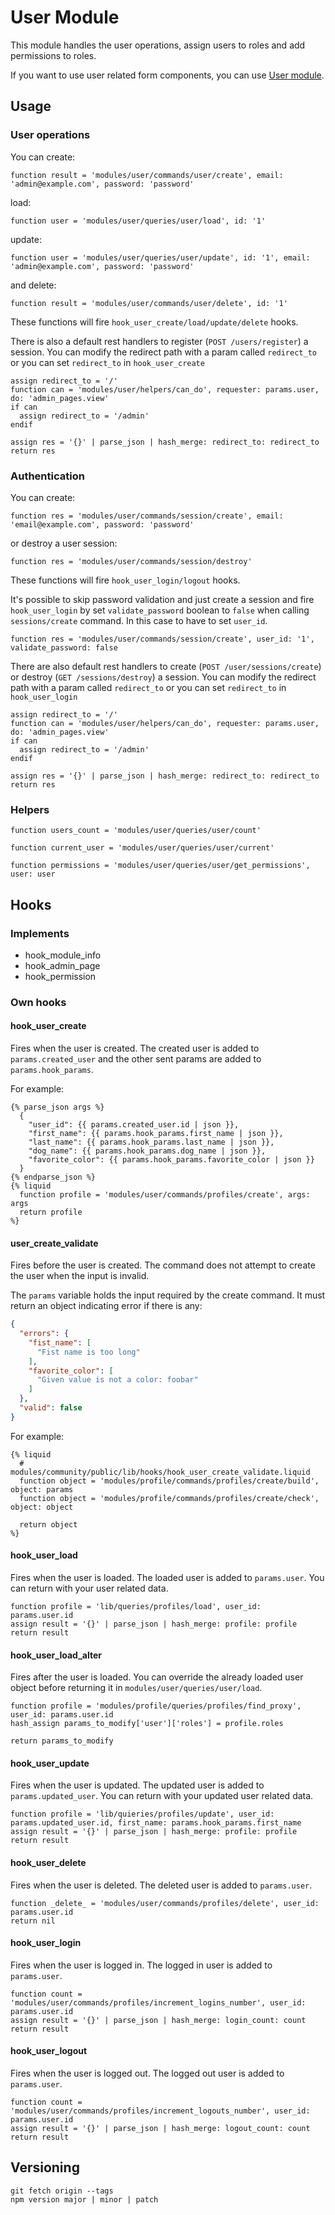 # User Module

This module handles the user operations, assign users to roles and add permissions to roles.

If you want to use user related form components, you can use [User module](https://github.com/Platform-OS/pos-module-user-forms).

## Usage

### User operations

You can create:

```
function result = 'modules/user/commands/user/create', email: 'admin@example.com', password: 'password'
```

load:

```
function user = 'modules/user/queries/user/load', id: '1'
```

update:

```
function user = 'modules/user/queries/user/update', id: '1', email: 'admin@example.com', password: 'password'
```

and delete:

```
function result = 'modules/user/commands/user/delete', id: '1'
```

These functions will fire `hook_user_create/load/update/delete` hooks.

There is also a default rest handlers to register (`POST /users/register`) a session. You can modify the redirect path with a param called `redirect_to` or you can set `redirect_to` in `hook_user_create`

```
assign redirect_to = '/'
function can = 'modules/user/helpers/can_do', requester: params.user, do: 'admin_pages.view'
if can
  assign redirect_to = '/admin'
endif

assign res = '{}' | parse_json | hash_merge: redirect_to: redirect_to
return res
```

### Authentication

You can create:

```
function res = 'modules/user/commands/session/create', email: 'email@example.com', password: 'password'
```

or destroy a user session:

```
function res = 'modules/user/commands/session/destroy'
```

These functions will fire `hook_user_login/logout` hooks.

It's possible to skip password validation and just create a session and fire `hook_user_login` by set `validate_password` boolean to `false` when calling `sessions/create` command. In this case to have to set `user_id`.

```
function res = 'modules/user/commands/session/create', user_id: '1', validate_password: false
```

There are also default rest handlers to create (`POST /user/sessions/create`) or destroy (`GET /sessions/destroy`) a session. You can modify the redirect path with a param called `redirect_to` or you can set `redirect_to` in `hook_user_login`

```
assign redirect_to = '/'
function can = 'modules/user/helpers/can_do', requester: params.user, do: 'admin_pages.view'
if can
  assign redirect_to = '/admin'
endif

assign res = '{}' | parse_json | hash_merge: redirect_to: redirect_to
return res
```

### Helpers

```
function users_count = 'modules/user/queries/user/count'
```

```
function current_user = 'modules/user/queries/user/current'
```

```
function permissions = 'modules/user/queries/user/get_permissions', user: user
```

## Hooks

### Implements

- hook_module_info
- hook_admin_page
- hook_permission

### Own hooks

#### hook_user_create

Fires when the user is created. The created user is added to `params.created_user` and the other sent params are added to `params.hook_params`.

For example:

```
{% parse_json args %}
  {
    "user_id": {{ params.created_user.id | json }},
    "first_name": {{ params.hook_params.first_name | json }},
    "last_name": {{ params.hook_params.last_name | json }},
    "dog_name": {{ params.hook_params.dog_name | json }},
    "favorite_color": {{ params.hook_params.favorite_color | json }}
  }
{% endparse_json %}
{% liquid
  function profile = 'modules/user/commands/profiles/create', args: args
  return profile
%}
```

#### user_create_validate

Fires before the user is created. The command does not attempt to create the user when the input is invalid.

The `params` variable holds the input required by the create command.
It must return an object indicating error if there is any:
```json
{
  "errors": {
    "fist_name": [
      "Fist name is too long"
    ],
    "favorite_color": [
      "Given value is not a color: foobar"
    ]
  },
  "valid": false
}
```

For example:
```
{% liquid
  # modules/community/public/lib/hooks/hook_user_create_validate.liquid
  function object = 'modules/profile/commands/profiles/create/build', object: params
  function object = 'modules/profile/commands/profiles/create/check', object: object

  return object
%}
```

#### hook_user_load

Fires when the user is loaded. The loaded user is added to `params.user`. You can return with your user related data.

```
function profile = 'lib/queries/profiles/load', user_id: params.user.id
assign result = '{}' | parse_json | hash_merge: profile: profile
return result
```

#### hook_user_load_alter

Fires after the user is loaded. You can override the already loaded user object before returning it in `modules/user/queries/user/load`.

```
function profile = 'modules/profile/queries/profiles/find_proxy', user_id: params.user.id
hash_assign params_to_modify['user']['roles'] = profile.roles

return params_to_modify
```

#### hook_user_update

Fires when the user is updated. The updated user is added to `params.updated_user`. You can return with your updated user related data.

```
function profile = 'lib/quieries/profiles/update', user_id: params.updated_user.id, first_name: params.hook_params.first_name
assign result = '{}' | parse_json | hash_merge: profile: profile
return result
```

#### hook_user_delete

Fires when the user is deleted. The deleted user is added to `params.user`.

```
function _delete_ = 'modules/user/commands/profiles/delete', user_id: params.user.id
return nil
```

#### hook_user_login

Fires when the user is logged in. The logged in user is added to `params.user`.

```
function count = 'modules/user/commands/profiles/increment_logins_number', user_id: params.user.id
assign result = '{}' | parse_json | hash_merge: login_count: count
return result
```

#### hook_user_logout

Fires when the user is logged out. The logged out user is added to `params.user`.

```
function count = 'modules/user/commands/profiles/increment_logouts_number', user_id: params.user.id
assign result = '{}' | parse_json | hash_merge: logout_count: count
return result
```

## Versioning

```
git fetch origin --tags
npm version major | minor | patch
```
